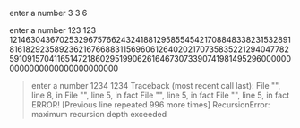 enter a number 3
3
6

enter a number 123
123
12146304367025329675766243241881295855454217088483382315328918161829235892362167668831156960612640202170735835221294047782591091570411651472186029519906261646730733907419814952960000000000000000000000000000
>
> enter a number 1234
1234
Traceback (most recent call last):
  File "<string>", line 8, in <module>
  File "<string>", line 5, in fact
  File "<string>", line 5, in fact
  File "<string>", line 5, in fact
ERROR!
  [Previous line repeated 996 more times]
RecursionError: maximum recursion depth exceeded
> 
